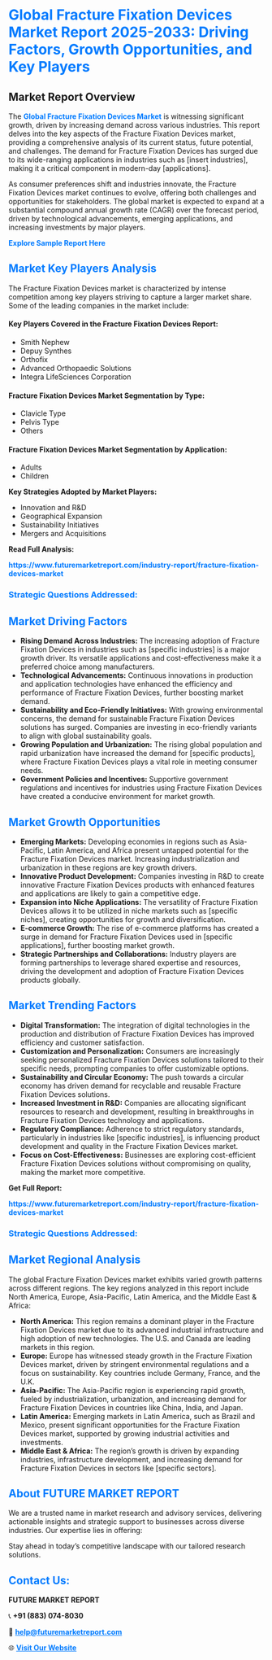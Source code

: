 <h1 style="color: #007BFF;">Global Fracture Fixation Devices Market Report 2025-2033: Driving Factors, Growth Opportunities, and Key Players</h1>

<section id="overview">
<h2>Market Report Overview</h2>
<p>The <a href="https://www.futuremarketreport.com/industry-report/fracture-fixation-devices-market" style="color: #007BFF; text-decoration: none;"><strong>Global Fracture Fixation Devices Market</strong></a> is witnessing significant growth, driven by increasing demand across various industries. This report delves into the key aspects of the Fracture Fixation Devices market, providing a comprehensive analysis of its current status, future potential, and challenges. The demand for Fracture Fixation Devices has surged due to its wide-ranging applications in industries such as [insert industries], making it a critical component in modern-day [applications].</p>
<p>As consumer preferences shift and industries innovate, the Fracture Fixation Devices market continues to evolve, offering both challenges and opportunities for stakeholders. The global market is expected to expand at a substantial compound annual growth rate (CAGR) over the forecast period, driven by technological advancements, emerging applications, and increasing investments by major players.</p>
</section>

<section id="overview">
<p><a href="https://www.futuremarketreport.com/request-sample/reportId=32870" style="color: #007BFF; text-decoration: none;"><strong>Explore Sample Report Here</strong></a></p>
</section>

<section id="key-players">
<h2 style="color: #007BFF;">Market Key Players Analysis</h2>
<p>The Fracture Fixation Devices market is characterized by intense competition among key players striving to capture a larger market share. Some of the leading companies in the market include:</p>
<h4>Key Players Covered in the Fracture Fixation Devices Report:</h4>
<ul><li>Smith Nephew</li><li>Depuy Synthes</li><li>Orthofix</li><li>Advanced Orthopaedic Solutions</li><li>Integra LifeSciences Corporation</li></ul>
<h4>Fracture Fixation Devices Market Segmentation by Type:</h4>
<ul><li>Clavicle Type</li><li>Pelvis Type</li><li>Others</li></ul>

<h4>Fracture Fixation Devices Market Segmentation by Application:</h4>
<ul><li>Adults</li><li>Children</li></ul>
<p><strong>Key Strategies Adopted by Market Players:</strong></p>
<ul>
<li>Innovation and R&D</li>
<li>Geographical Expansion</li>
<li>Sustainability Initiatives</li>
<li>Mergers and Acquisitions</li>
</ul>
</section>

<section>
<p><strong>Read Full Analysis: </strong></p><a href="https://www.futuremarketreport.com/industry-report/fracture-fixation-devices-market" style="color: #007BFF; text-decoration: none;"><strong>https://www.futuremarketreport.com/industry-report/fracture-fixation-devices-market</strong></a>
<h3 style="color: #007BFF;">Strategic Questions Addressed:</h3>
</section>

<section id="driving-factors">
<h2 style="color: #007BFF;">Market Driving Factors</h2>
<ul>
<li><strong>Rising Demand Across Industries:</strong> The increasing adoption of Fracture Fixation Devices in industries such as [specific industries] is a major growth driver. Its versatile applications and cost-effectiveness make it a preferred choice among manufacturers.</li>
<li><strong>Technological Advancements:</strong> Continuous innovations in production and application technologies have enhanced the efficiency and performance of Fracture Fixation Devices, further boosting market demand.</li>
<li><strong>Sustainability and Eco-Friendly Initiatives:</strong> With growing environmental concerns, the demand for sustainable Fracture Fixation Devices solutions has surged. Companies are investing in eco-friendly variants to align with global sustainability goals.</li>
<li><strong>Growing Population and Urbanization:</strong> The rising global population and rapid urbanization have increased the demand for [specific products], where Fracture Fixation Devices plays a vital role in meeting consumer needs.</li>
<li><strong>Government Policies and Incentives:</strong> Supportive government regulations and incentives for industries using Fracture Fixation Devices have created a conducive environment for market growth.</li>
</ul>
</section>

<section id="growth-opportunities">
<h2 style="color: #007BFF;">Market Growth Opportunities</h2>
<ul>
<li><strong>Emerging Markets:</strong> Developing economies in regions such as Asia-Pacific, Latin America, and Africa present untapped potential for the Fracture Fixation Devices market. Increasing industrialization and urbanization in these regions are key growth drivers.</li>
<li><strong>Innovative Product Development:</strong> Companies investing in R&D to create innovative Fracture Fixation Devices products with enhanced features and applications are likely to gain a competitive edge.</li>
<li><strong>Expansion into Niche Applications:</strong> The versatility of Fracture Fixation Devices allows it to be utilized in niche markets such as [specific niches], creating opportunities for growth and diversification.</li>
<li><strong>E-commerce Growth:</strong> The rise of e-commerce platforms has created a surge in demand for Fracture Fixation Devices used in [specific applications], further boosting market growth.</li>
<li><strong>Strategic Partnerships and Collaborations:</strong> Industry players are forming partnerships to leverage shared expertise and resources, driving the development and adoption of Fracture Fixation Devices products globally.</li>
</ul>
</section>

<section id="trending-factors">
<h2 style="color: #007BFF;">Market Trending Factors</h2>
<ul>
<li><strong>Digital Transformation:</strong> The integration of digital technologies in the production and distribution of Fracture Fixation Devices has improved efficiency and customer satisfaction.</li>
<li><strong>Customization and Personalization:</strong> Consumers are increasingly seeking personalized Fracture Fixation Devices solutions tailored to their specific needs, prompting companies to offer customizable options.</li>
<li><strong>Sustainability and Circular Economy:</strong> The push towards a circular economy has driven demand for recyclable and reusable Fracture Fixation Devices solutions.</li>
<li><strong>Increased Investment in R&D:</strong> Companies are allocating significant resources to research and development, resulting in breakthroughs in Fracture Fixation Devices technology and applications.</li>
<li><strong>Regulatory Compliance:</strong> Adherence to strict regulatory standards, particularly in industries like [specific industries], is influencing product development and quality in the Fracture Fixation Devices market.</li>
<li><strong>Focus on Cost-Effectiveness:</strong> Businesses are exploring cost-efficient Fracture Fixation Devices solutions without compromising on quality, making the market more competitive.</li>
</ul>
</section>

<section>
<p><strong>Get Full Report: </strong></p><a href="https://www.futuremarketreport.com/industry-report/fracture-fixation-devices-market" style="color: #007BFF; text-decoration: none;"><strong>https://www.futuremarketreport.com/industry-report/fracture-fixation-devices-market</strong></a>
<h3 style="color: #007BFF;">Strategic Questions Addressed:</h3>
</section>


<section id="regional-analysis">
<h2 style="color: #007BFF;">Market Regional Analysis</h2>
<p>The global Fracture Fixation Devices market exhibits varied growth patterns across different regions. The key regions analyzed in this report include North America, Europe, Asia-Pacific, Latin America, and the Middle East & Africa:</p>
<ul>
<li><strong>North America:</strong> This region remains a dominant player in the Fracture Fixation Devices market due to its advanced industrial infrastructure and high adoption of new technologies. The U.S. and Canada are leading markets in this region.</li>
<li><strong>Europe:</strong> Europe has witnessed steady growth in the Fracture Fixation Devices market, driven by stringent environmental regulations and a focus on sustainability. Key countries include Germany, France, and the U.K.</li>
<li><strong>Asia-Pacific:</strong> The Asia-Pacific region is experiencing rapid growth, fueled by industrialization, urbanization, and increasing demand for Fracture Fixation Devices in countries like China, India, and Japan.</li>
<li><strong>Latin America:</strong> Emerging markets in Latin America, such as Brazil and Mexico, present significant opportunities for the Fracture Fixation Devices market, supported by growing industrial activities and investments.</li>
<li><strong>Middle East & Africa:</strong> The region’s growth is driven by expanding industries, infrastructure development, and increasing demand for Fracture Fixation Devices in sectors like [specific sectors].</li>
</ul>
</section>

<footer>
<h2 style="color: #007BFF;">About FUTURE MARKET REPORT</h2>
<p>We are a trusted name in market research and advisory services, delivering actionable insights and strategic support to businesses across diverse industries. Our expertise lies in offering:</p>

<p>Stay ahead in today’s competitive landscape with our tailored research solutions.</p>

<h2 style="color: #007BFF;">Contact Us:</h2>
<p><strong>FUTURE MARKET REPORT</strong></p>
<p>📞 <strong>+91 (883) 074-8030</strong></p>
<p>📧 <strong><a href="mailto:help@futuremarketreport.com" style="color: #007BFF;">help@futuremarketreport.com</a></strong></p>
<p>🌐 <strong><a href="https://www.futuremarketreport.com/" style="color: #007BFF;">Visit Our Website</a></strong></p>
</footer>